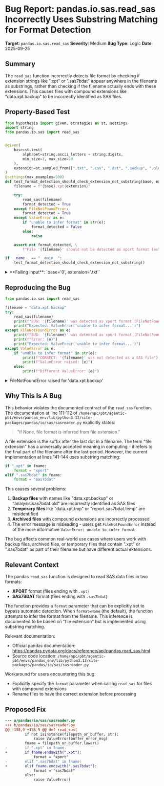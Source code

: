 # Bug Report: pandas.io.sas.read_sas Incorrectly Uses Substring Matching for Format Detection

**Target**: `pandas.io.sas.read_sas`
**Severity**: Medium
**Bug Type**: Logic
**Date**: 2025-09-25

## Summary

The `read_sas` function incorrectly detects file format by checking if extension strings like ".xpt" or ".sas7bdat" appear anywhere in the filename as substrings, rather than checking if the filename actually ends with these extensions. This causes files with compound extensions like "data.xpt.backup" to be incorrectly identified as SAS files.

## Property-Based Test

```python
from hypothesis import given, strategies as st, settings
import string
from pandas.io.sas import read_sas


@given(
    base=st.text(
        alphabet=string.ascii_letters + string.digits,
        min_size=1, max_size=20
    ),
    extension=st.sampled_from([".txt", ".csv", ".dat", ".backup", ".old", ".tmp"])
)
@settings(max_examples=500)
def test_format_detection_should_check_extension_not_substring(base, extension):
    filename = f"{base}.xpt{extension}"

    try:
        read_sas(filename)
        format_detected = True
    except FileNotFoundError:
        format_detected = True
    except ValueError as e:
        if "unable to infer format" in str(e):
            format_detected = False
        else:
            raise

    assert not format_detected, \
        f"File '{filename}' should not be detected as xport format (extension is {extension}, not .xpt)"

if __name__ == "__main__":
    test_format_detection_should_check_extension_not_substring()
```

<details>

<summary>
**Failing input**: `base='0', extension='.txt'`
</summary>
```
Traceback (most recent call last):
  File "/home/npc/pbt/agentic-pbt/worker_/1/hypo.py", line 32, in <module>
    test_format_detection_should_check_extension_not_substring()
    ~~~~~~~~~~~~~~~~~~~~~~~~~~~~~~~~~~~~~~~~~~~~~~~~~~~~~~~~~~^^
  File "/home/npc/pbt/agentic-pbt/worker_/1/hypo.py", line 7, in test_format_detection_should_check_extension_not_substring
    base=st.text(
               ^^
  File "/home/npc/miniconda/lib/python3.13/site-packages/hypothesis/core.py", line 2124, in wrapped_test
    raise the_error_hypothesis_found
  File "/home/npc/pbt/agentic-pbt/worker_/1/hypo.py", line 28, in test_format_detection_should_check_extension_not_substring
    assert not format_detected, \
           ^^^^^^^^^^^^^^^^^^^
AssertionError: File '0.xpt.txt' should not be detected as xport format (extension is .txt, not .xpt)
Falsifying example: test_format_detection_should_check_extension_not_substring(
    # The test always failed when commented parts were varied together.
    base='0',  # or any other generated value
    extension='.txt',  # or any other generated value
)
```
</details>

## Reproducing the Bug

```python
from pandas.io.sas import read_sas

filename = "data.xpt.backup"
try:
    read_sas(filename)
    print(f"BUG: '{filename}' was detected as xport format (FileNotFoundError raised)")
    print("Expected: ValueError('unable to infer format...')")
except FileNotFoundError as e:
    print(f"BUG: '{filename}' was detected as xport format (FileNotFoundError raised)")
    print(f"Error: {e}")
    print("Expected: ValueError('unable to infer format...')")
except ValueError as e:
    if "unable to infer format" in str(e):
        print(f"CORRECT: '{filename}' was not detected as a SAS file")
        print(f"ValueError raised: {e}")
    else:
        print(f"Different ValueError: {e}")
```

<details>

<summary>
FileNotFoundError raised for 'data.xpt.backup'
</summary>
```
BUG: 'data.xpt.backup' was detected as xport format (FileNotFoundError raised)
Error: [Errno 2] No such file or directory: 'data.xpt.backup'
Expected: ValueError('unable to infer format...')
```
</details>

## Why This Is A Bug

This behavior violates the documented contract of the `read_sas` function. The documentation at line 111-112 of `/home/npc/pbt/agentic-pbt/envs/pandas_env/lib/python3.13/site-packages/pandas/io/sas/sasreader.py` explicitly states:

> "If None, file format is inferred from file extension."

A file extension is the suffix after the last dot in a filename. The term "file extension" has a universally accepted meaning in computing - it refers to the final part of the filename after the last period. However, the current implementation at lines 141-144 uses substring matching:

```python
if ".xpt" in fname:
    format = "xport"
elif ".sas7bdat" in fname:
    format = "sas7bdat"
```

This causes several problems:
1. **Backup files** with names like "data.xpt.backup" or "analysis.sas7bdat.old" are incorrectly identified as SAS files
2. **Temporary files** like "data.xpt.tmp" or "report.sas7bdat.temp" are misidentified
3. **Archived files** with compound extensions are incorrectly processed
4. The error message is misleading - users get `FileNotFoundError` instead of the more informative `ValueError: unable to infer format`

The bug affects common real-world use cases where users work with backup files, archived files, or temporary files that contain ".xpt" or ".sas7bdat" as part of their filename but have different actual extensions.

## Relevant Context

The pandas `read_sas` function is designed to read SAS data files in two formats:
- **XPORT** format (files ending with `.xpt`)
- **SAS7BDAT** format (files ending with `.sas7bdat`)

The function provides a `format` parameter that can be explicitly set to bypass automatic detection. When `format=None` (the default), the function attempts to infer the format from the filename. This inference is documented to be based on "file extension" but is implemented using substring matching.

Relevant documentation:
- Official pandas documentation: https://pandas.pydata.org/docs/reference/api/pandas.read_sas.html
- Source code location: `/home/npc/pbt/agentic-pbt/envs/pandas_env/lib/python3.13/site-packages/pandas/io/sas/sasreader.py`

Workaround for users encountering this bug:
- Explicitly specify the `format` parameter when calling `read_sas` for files with compound extensions
- Rename files to have the correct extension before processing

## Proposed Fix

```diff
--- a/pandas/io/sas/sasreader.py
+++ b/pandas/io/sas/sasreader.py
@@ -138,9 +138,9 @@ def read_sas(
         if not isinstance(filepath_or_buffer, str):
             raise ValueError(buffer_error_msg)
         fname = filepath_or_buffer.lower()
-        if ".xpt" in fname:
+        if fname.endswith(".xpt"):
             format = "xport"
-        elif ".sas7bdat" in fname:
+        elif fname.endswith(".sas7bdat"):
             format = "sas7bdat"
         else:
             raise ValueError(
```